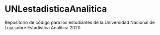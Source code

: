 # UNLestadisticaAnalitica
Repositorio de código para los estudiantes de la Universidad Nacional de Loja sobre Estadística Analítica 2020 
